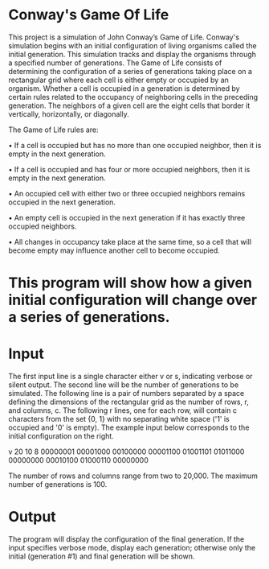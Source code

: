 # Conway's Game Of Life
This project is a simulation of John Conway’s Game of Life. Conway's simulation begins with an initial configuration of living organisms called the initial generation. This simulation tracks and display the organisms through a specified number of generations. The Game of Life consists of determining the configuration of a series of generations taking place on a rectangular grid where each cell is either empty or occupied by an organism. Whether a cell is occupied in a generation is determined by certain rules related to the occupancy of neighboring cells in the preceding generation. The neighbors of a given cell are the eight cells that border it vertically, horizontally, or diagonally.

The Game of Life rules are:

• If a cell is occupied but has no more than one occupied neighbor, then it is empty in the next generation. 

• If a cell is occupied and has four or more occupied neighbors, then it is empty in the next generation. 

• An occupied cell with either two or three occupied neighbors remains occupied in the next generation.

• An empty cell is occupied in the next generation if it has exactly three occupied neighbors. 

• All changes in occupancy take place at the same time, so a cell that will become empty may influence another cell to become occupied.

# This program will show how a given initial configuration will change over a series of generations.

# Input
The first input line is a single character either v or s, indicating verbose or silent output. The second line will be the number of generations to be simulated. The
following line is a pair of numbers separated by a space defining the dimensions of the rectangular grid as the number of rows, r, and columns, c. The following r lines, one for each row, will contain c characters from the set {0, 1} with no separating white space ('1' is occupied and '0' is empty). The example input below corresponds to the initial configuration on the right.

v
20
10 8
00000001
00001000
00100000
00001100
01001101
01011000
00000000
00010100
01000110
00000000

The number of rows and columns range from two to 20,000. The maximum number of generations is 100.

# Output
The program will display the configuration of the final generation. If the input specifies verbose mode, display each generation; otherwise only the initial (generation #1) and final generation will be shown.
